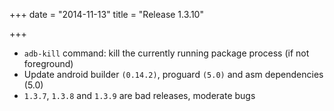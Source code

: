 +++
date = "2014-11-13"
title = "Release 1.3.10"

+++


* `adb-kill` command: kill the currently running package process (if not foreground)
* Update android builder `(0.14.2)`, proguard `(5.0)` and asm dependencies (5.0)
* `1.3.7`, `1.3.8` and `1.3.9` are bad releases, moderate bugs
